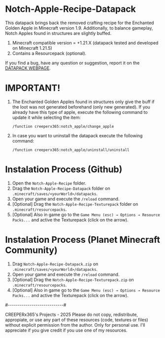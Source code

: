 # Notch-Apple-Recipe-Datapack
This datapack brings back the removed crafting recipe for the Enchanted Golden Apple in Minecraft version 1.9. Additionally, to balance gameplay, Notch Apples found in structures are slightly buffed.

1. Minecraft compatible version = +1.21.X (datapack tested and developed on Minecraft 1.21.5)
2. Contains a Resourcepack (optional).

If you find a bug, have any question or suggestion, report it on the [DATAPACK WEBPAGE](https://www.planetminecraft.com/data-pack/notch-apple-recipe/).

# IMPORTANT! #
1. The Enchanted Golden Apples found in structures only give the buff if the loot was not generated beforehand (only new generated). If you already have this type of apple, execute the following command to update it while selecting the item: 

    `/function creeperx365:notch_apple/change_apple`

2. In case you want to uninstall the datapack execute the following command:

    `/function creeperx365:notch_apple/uninstall/uninstall`

# Instalation Process (Github) #
1. Open the `Notch-Apple-Recipe` folder.
2. Drag the `Notch-Apple-Recipe-Datapack` folder on `.minecraft/saves/<yourWorld>/datapacks`.
3. Open your game and execute the `/reload` command.
4. [Optional] Drag the `Notch-Apple-Recipe-Texturepack` folder on `.minecraft/resourcepacks`.
5. [Optional] Also in game go to the `Game Menu (esc) → Options → Resource Packs...` and active the Texturepack (click on the arrow).

# Instalation Process (Planet Minecraft Community) #
1. Drag `Notch-Apple-Recipe-Datapack.zip` on `.minecraft/saves/<yourWorld>/datapacks`.
2. Open your game and execute the `/reload` command.
3. [Optional] Drag the `Notch-Apple-Recipe-Texturepack.zip` on `.minecraft/resourcepacks`.
4. [Optional] Also in game go to the `Game Menu (esc) → Options → Resource Packs...` and active the Texturepack (click on the arrow).

#----------------------------#

CREEPERx365's Projects - 2025
Please do not copy, redistribute, appropiate, or use any part of these resources (code, textures or files) without explicit permission from the author.
Only for personal use.
I'll appreciate if you give credit if you use one of my resources.
